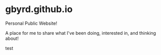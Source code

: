 # gbyrd.github.io
Personal Public Website!

A place for me to share what I've been doing, interested in, and thinking about! 

test
